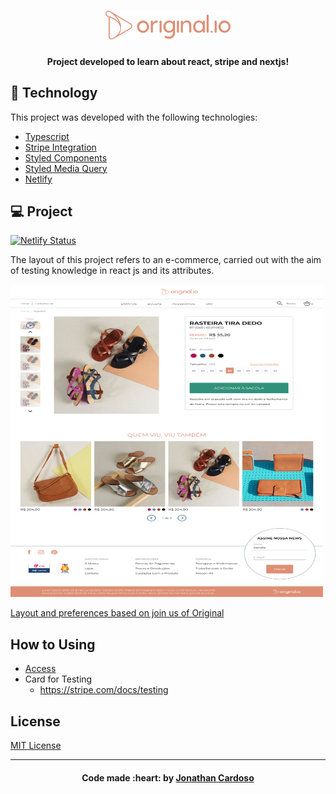 <h1 align="center">
    <img alt="original.io" title="original.io" src=".github/originalIoLogo.svg" width="200px" />
</h1>

<h4 align="center">
  Project developed to learn about react, stripe and nextjs!
</h4>

## :rocket: Technology

This project was developed with the following technologies:

- [Typescript](https://www.typescriptlang.org/)
- [Stripe Integration](https://stripe.com/br)
- [Styled Components](https://styled-components.com/)
- [Styled Media Query](https://github.com/morajabi/styled-media-query)
- [Netlify](https://www.netlify.com/)

## 💻 Project

[![Netlify Status](https://api.netlify.com/api/v1/badges/34092a3f-b2b6-4b9e-9a64-dd1746716ae5/deploy-status)](https://app.netlify.com/sites/originalio-nextjs/deploys)

The layout of this project refers to an e-commerce, carried out with the aim of testing knowledge in react js and its attributes.

<img alt="Layout Test Original.io" title="Layout Test Original" src=".github/home.png" width="500px" height="500px" />

[Layout and preferences based on join us of Original](https://github.com/original-io/join-us)

## How to Using

- [Access](https://originalio-nextjs.netlify.app/)
- Card for Testing
  - https://stripe.com/docs/testing

## License

[MIT License](./LICENSE)

---

<h4 align="center">
  Code made :heart: by <a href="https://www.linkedin.com/in/jonathanccardoso/" target="_blank">Jonathan Cardoso</a>
</h4>
